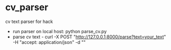 # cv_parser
cv text parser for hack

- run parser on local host: python parse_cv.py
- parse cv text - curl -X POST "http://127.0.0.1:8000/parse?text=your_text" -H  "accept: application/json" -d ""

